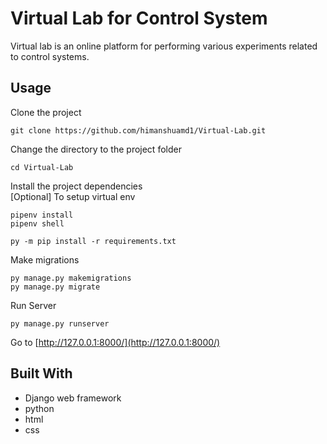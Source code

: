 # Virtual Lab for Control System
Virtual lab is an online platform for performing various experiments related to control systems.
## Usage
Clone the project
```
git clone https://github.com/himanshuamd1/Virtual-Lab.git
```
Change the directory to the project folder
```
cd Virtual-Lab
```
Install the project dependencies<br/>
[Optional] To setup virtual env
```
pipenv install
pipenv shell
```
```
py -m pip install -r requirements.txt
```
Make migrations
```
py manage.py makemigrations
py manage.py migrate
```
Run Server
```
py manage.py runserver
```
Go to [http://127.0.0.1:8000/](http://127.0.0.1:8000/)
## Built With
* Django web framework
* python
* html
* css
